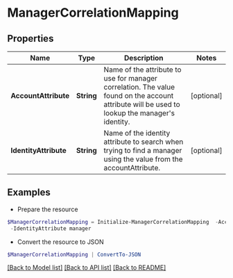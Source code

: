 # ManagerCorrelationMapping
## Properties

Name | Type | Description | Notes
------------ | ------------- | ------------- | -------------
**AccountAttribute** | **String** | Name of the attribute to use for manager correlation. The value found on the account attribute will be used to lookup the manager&#39;s identity. | [optional] 
**IdentityAttribute** | **String** | Name of the identity attribute to search when trying to find a manager using the value from the accountAttribute. | [optional] 

## Examples

- Prepare the resource
```powershell
$ManagerCorrelationMapping = Initialize-ManagerCorrelationMapping  -AccountAttribute manager `
 -IdentityAttribute manager
```

- Convert the resource to JSON
```powershell
$ManagerCorrelationMapping | ConvertTo-JSON
```

[[Back to Model list]](../README.md#documentation-for-models) [[Back to API list]](../README.md#documentation-for-api-endpoints) [[Back to README]](../README.md)

